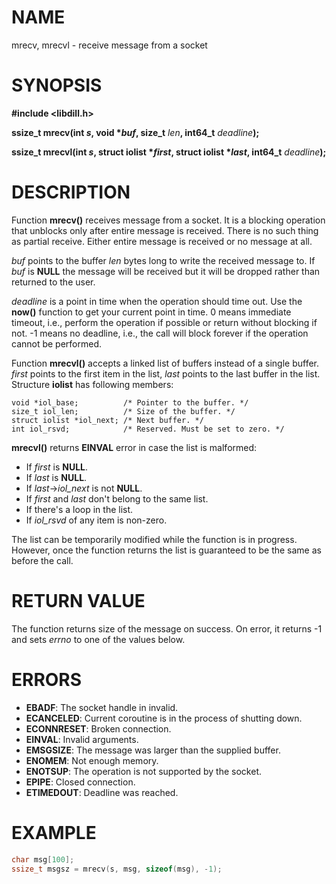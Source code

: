 # NAME

mrecv, mrecvl - receive message from a socket

# SYNOPSIS


**#include &lt;libdill.h>**

**ssize_t mrecv(int **_s_**, void **\*_buf_**, size_t** _len_**, int64_t** _deadline_**);**

**ssize_t mrecvl(int **_s_**, struct iolist **\*_first_**, struct iolist **\*_last_**, int64_t** _deadline_**);**

# DESCRIPTION

Function **mrecv()** receives message from a socket. It is a blocking operation that unblocks only after entire message is received. There is no such thing as partial receive. Either entire message is received or no message at all.

_buf_ points to the buffer _len_ bytes long to write the received message to. If _buf_ is **NULL** the message will be received but it will be dropped rather than returned to the user.

_deadline_ is a point in time when the operation should time out. Use the **now()** function to get your current point in time. 0 means immediate timeout, i.e., perform the operation if possible or return without blocking if not. -1 means no deadline, i.e., the call will block forever if the operation cannot be performed.

Function **mrecvl()** accepts a linked list of buffers instead of a single buffer. _first_ points to the first item in the list, _last_ points to the last buffer in the list. Structure **iolist** has following members:

```
void *iol_base;          /* Pointer to the buffer. */
size_t iol_len;          /* Size of the buffer. */
struct iolist *iol_next; /* Next buffer. */
int iol_rsvd;            /* Reserved. Must be set to zero. */
```

**mrecvl()** returns **EINVAL** error in case the list is malformed:

* If _first_ is **NULL**.
* If _last_ is **NULL**.
* If _last_->_iol\_next_ is not **NULL**.
* If _first_ and _last_ don't belong to the same list.
* If there's a loop in the list.
* If _iol\_rsvd_ of any item is non-zero.

The list can be temporarily modified while the function is in progress. However, once the function returns the list is guaranteed to be the same as before the call.

# RETURN VALUE

The function returns size of the message on success. On error, it returns -1 and sets _errno_ to one of the values below.

# ERRORS

* **EBADF**: The socket handle in invalid.
* **ECANCELED**: Current coroutine is in the process of shutting down.
* **ECONNRESET**: Broken connection.
* **EINVAL**: Invalid arguments.
* **EMSGSIZE**: The message was larger than the supplied buffer.
* **ENOMEM**: Not enough memory.
* **ENOTSUP**: The operation is not supported by the socket.
* **EPIPE**: Closed connection.
* **ETIMEDOUT**: Deadline was reached.

# EXAMPLE

```c
char msg[100];
ssize_t msgsz = mrecv(s, msg, sizeof(msg), -1);
```

